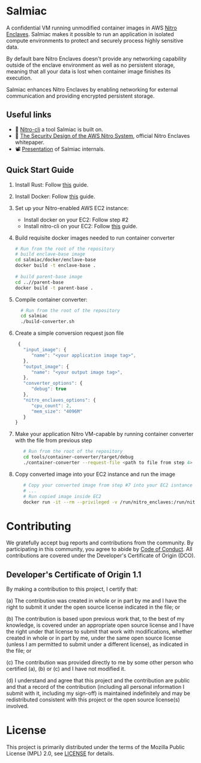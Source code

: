 Salmiac
======


A confidential VM running unmodified container images in AWS [Nitro Enclaves](https://aws.amazon.com/ec2/nitro/).
Salmiac makes it possible to run an application in isolated compute environments to protect and securely process highly sensitive data.

By default bare Nitro Enclaves doesn't provide any networking capability outside of the enclave environment as well
as no persistent storage, meaning that all your data is lost when container image finishes its execution.

Salmiac enhances Nitro Enclaves by enabling networking for external communication and providing encrypted persistent storage.

Useful links
------------

* :wrench: [Nitro-cli](https://github.com/aws/aws-nitro-enclaves-cli) a tool Salmiac is built on.
* :book: [The Security Design of the AWS Nitro System](https://docs.aws.amazon.com/whitepapers/latest/security-design-of-aws-nitro-system/security-design-of-aws-nitro-system.html), official Nitro Enclaves whitepaper.
* :film_projector: [Presentation](https://archive.fosdem.org/2023/schedule/event/cc_aws/) of Salmiac internals.

Quick Start Guide
--------------

1. Install Rust:
   Follow [this](https://www.rust-lang.org/tools/install) guide.


2. Install Docker:
   Follow [this](https://docs.docker.com/engine/install/) guide.


3. Set up your Nitro-enabled AWS EC2 instance:
    - Install docker on your EC2:
      Follow step #2
    - Install nitro-cli on your EC2:
      Follow [this](https://docs.aws.amazon.com/enclaves/latest/user/nitro-enclave-cli-install.html) guide.


4. Build requisite docker images needed to run container converter
   ```bash
   # Run from the root of the repository
   # build enclave-base image
   cd salmiac/docker/enclave-base
   docker build -t enclave-base .
         
   # build parent-base image
   cd ..//parent-base
   docker build -t parent-base .
    ```

5. Compile container converter:
    ```bash
      # Run from the root of the repository
      cd salmiac
      ./build-converter.sh   
    ```

6. Create a simple conversion request json file
   ```javascript
    {
      "input_image": {
         "name": "<your application image tag>",         
      },
      "output_image": {
         "name": "<your output image tag>",            
      },
      "converter_options": {
         "debug": true
      },
      "nitro_enclaves_options": {
         "cpu_count": 2,
         "mem_size": "4096M"
      }
   }
   ```

7. Make your application Nitro VM-capable by running container converter with the file from previous step
   ```bash
      # Run from the root of the repository
      cd tools/container-converter/target/debug
      ./container-converter --request-file <path to file from step 4>
    ```

8. Copy converted image into your EC2 instance and run the image
   ```bash
      # Copy your converted image from step #7 into your EC2 isntance
      # ...       
      # Run copied image inside EC2
      docker run -it --rm --privileged -v /run/nitro_enclaves:/run/nitro_enclaves <your image name>
    ```

# Contributing

We gratefully accept bug reports and contributions from the community.
By participating in this community, you agree to abide by [Code of Conduct](./CODE_OF_CONDUCT.md).
All contributions are covered under the Developer's Certificate of Origin (DCO).

## Developer's Certificate of Origin 1.1

By making a contribution to this project, I certify that:

(a) The contribution was created in whole or in part by me and I
have the right to submit it under the open source license
indicated in the file; or

(b) The contribution is based upon previous work that, to the best
of my knowledge, is covered under an appropriate open source
license and I have the right under that license to submit that
work with modifications, whether created in whole or in part
by me, under the same open source license (unless I am
permitted to submit under a different license), as indicated
in the file; or

(c) The contribution was provided directly to me by some other
person who certified (a), (b) or (c) and I have not modified
it.

(d) I understand and agree that this project and the contribution
are public and that a record of the contribution (including all
personal information I submit with it, including my sign-off) is
maintained indefinitely and may be redistributed consistent with
this project or the open source license(s) involved.

# License

This project is primarily distributed under the terms of the Mozilla Public License (MPL) 2.0, see [LICENSE](./LICENSE) for details.